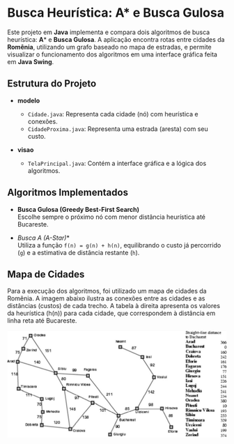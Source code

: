 # Busca Heurística: A* e Busca Gulosa  

Este projeto em **Java** implementa e compara dois algoritmos de busca heurística: **A*** e **Busca Gulosa**. A aplicação encontra rotas entre cidades da **Romênia**, utilizando um grafo baseado no mapa de estradas, e permite visualizar o funcionamento dos algoritmos em uma interface gráfica feita em **Java Swing**.  

## Estrutura do Projeto  
- **modelo**  
  - `Cidade.java`: Representa cada cidade (nó) com heurística e conexões.  
  - `CidadeProxima.java`: Representa uma estrada (aresta) com seu custo.  

- **visao**  
  - `TelaPrincipal.java`: Contém a interface gráfica e a lógica dos algoritmos.  

## Algoritmos Implementados  
- **Busca Gulosa (Greedy Best-First Search)**  
  Escolhe sempre o próximo nó com menor distância heurística até Bucareste.  

- **Busca A* (A-Star)**  
  Utiliza a função `f(n) = g(n) + h(n)`, equilibrando o custo já percorrido (`g`) e a estimativa de distância restante (`h`).  

## Mapa de Cidades  
Para a execução dos algoritmos, foi utilizado um mapa de cidades da Romênia. A imagem abaixo ilustra as conexões entre as cidades e as distâncias (custos) de cada trecho. A tabela à direita apresenta os valores da heurística (h(n)) para cada cidade, que correspondem à distância em linha reta até Bucareste.

![Mapa das Cidades](./Mapa.jpg)  

